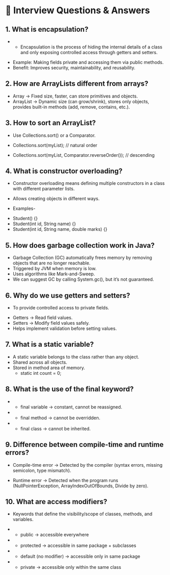 # 📘 Interview Questions & Answers


## 1. What is encapsulation?

* - Encapsulation is the process of hiding the internal details of a class and only exposing controlled access through getters and setters.
- Example: Making fields private and accessing them via public methods.
- Benefit: Improves security, maintainability, and reusability.

## 2. How are ArrayLists different from arrays?

* Array → Fixed size, faster, can store primitives and objects.
* ArrayList → Dynamic size (can grow/shrink), stores only objects, provides built-in methods (add, remove, contains, etc.).

## 3. How to sort an ArrayList?

* Use Collections.sort() or a Comparator.

* Collections.sort(myList); // natural order
* Collections.sort(myList, Comparator.reverseOrder()); // descending

## 4. What is constructor overloading?

* Constructor overloading means defining multiple constructors in a class with different parameter lists.

* Allows creating objects in different ways.
* Examples-
- Student() {}
- Student(int id, String name) {}
- Student(int id, String name, double marks) {}

## 5. How does garbage collection work in Java?

* Garbage Collection (GC) automatically frees memory by removing objects that are no longer reachable.
* Triggered by JVM when memory is low.
* Uses algorithms like Mark-and-Sweep.
* We can suggest GC by calling System.gc(), but it’s not guaranteed.

## 6. Why do we use getters and setters?

* To provide controlled access to private fields.
- Getters → Read field values.
- Setters → Modify field values safely.
- Helps implement validation before setting values.

## 7. What is a static variable?

* A static variable belongs to the class rather than any object.
* Shared across all objects.
* Stored in method area of memory.
    - static int count = 0;

## 8. What is the use of the final keyword?
* - final variable → constant, cannot be reassigned.
* - final method → cannot be overridden.
* - final class → cannot be inherited.

## 9. Difference between compile-time and runtime errors?

* Compile-time error → Detected by the compiler (syntax errors, missing semicolon, type mismatch).

* Runtime error → Detected when the program runs (NullPointerException, ArrayIndexOutOfBounds, Divide by zero).

## 10. What are access modifiers?

* Keywords that define the visibility/scope of classes, methods, and variables.

* - public → accessible everywhere
* - protected → accessible in same package + subclasses
* - default (no modifier) → accessible only in same package
* - private → accessible only within the same class